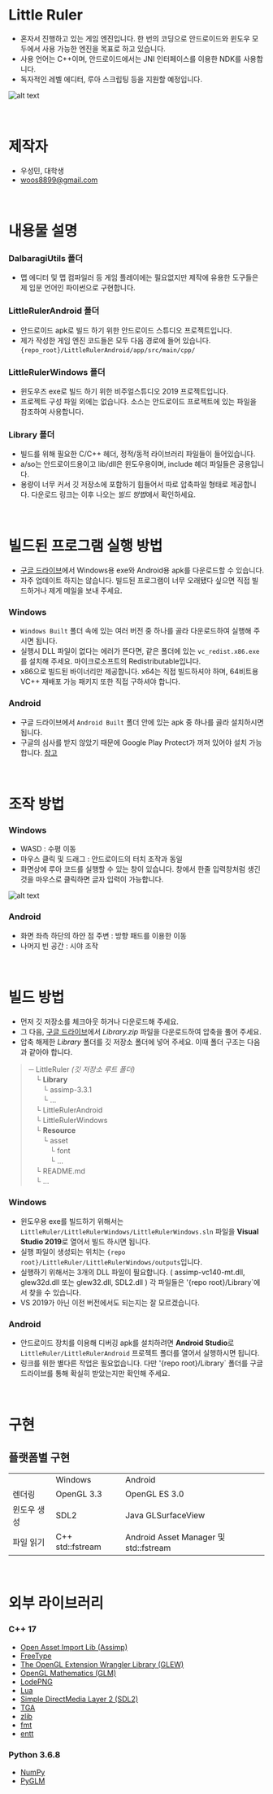# Little Ruler

* 혼자서 진행하고 있는 게임 엔진입니다. 한 번의 코딩으로 안드로이드와 윈도우 모두에서 사용 가능한 엔진을 목표로 하고 있습니다.
* 사용 언어는 C++이며, 안드로이드에서는 JNI 인터페이스를 이용한 NDK를 사용합니다.
* 독자적인 레벨 에디터, 루아 스크립팅 등을 지원할 예정입니다.

![alt text](./screenshots/main.jpg)

<br>

# 제작자

* 우성민, 대학생
* woos8899@gmail.com

<br>

# 내용물 설명

### DalbaragiUtils 폴더

* 맵 에디터 및 맵 컴파일러 등 게임 플레이에는 필요없지만 제작에 유용한 도구들은 제 입문 언어인 파이썬으로 구현합니다.

### LittleRulerAndroid 폴더

* 안드로이드 apk로 빌드 하기 위한 안드로이드 스튜디오 프로젝트입니다.
* 제가 작성한 게임 엔진 코드들은 모두 다음 경로에 들어 있습니다. `{repo_root}/LittleRulerAndroid/app/src/main/cpp/`

### LittleRulerWindows 폴더

* 윈도우즈 exe로 빌드 하기 위한 비주얼스튜디오 2019 프로젝트입니다.
* 프로젝트 구성 파일 외에는 없습니다. 소스는 안드로이드 프로젝트에 있는 파일을 참조하여 사용합니다.

### Library 폴더

* 빌드를 위해 필요한 C/C++ 헤더, 정적/동적 라이브러리 파일들이 들어있습니다.
* a/so는 안드로이드용이고 lib/dll은 윈도우용이며, include 헤더 파일들은 공용입니다.
* 용량이 너무 커서 깃 저장소에 포함하기 힘들어서 따로 압축파일 형태로 제공합니다. 다운로드 링크는 이후 나오는 *빌드 방법*에서 확인하세요.


<br>

# 빌드된 프로그램 실행 방법

* [구글 드라이브](https://drive.google.com/open?id=1xwQg17bW5f346rpXe2RFgifUFEycAm3t)에서 Windows용 exe와 Android용 apk를 다운로드할 수 있습니다.
* 자주 업데이트 하지는 않습니다. 빌드된 프로그램이 너무 오래됐다 싶으면 직접 빌드하거나 제게 메일을 보내 주세요.

### Windows

* `Windows Built` 폴더 속에 있는 여러 버전 중 하나를 골라 다운로드하여 실행해 주시면 됩니다.
* 실행시 DLL 파일이 없다는 에러가 뜬다면, 같은 폴더에 있는 `vc_redist.x86.exe`를 설치해 주세요. 마이크로소프트의 Redistributable입니다.
* x86으로 빌드된 바이너리만 제공합니다. x64는 직접 빌드하셔야 하며, 64비트용 VC++ 재배포 가능 패키지 또한 직접 구하셔야 합니다.

### Android

* 구글 드라이브에서 `Android Built` 폴더 안에 있는 apk 중 하나를 골라 설치하시면 됩니다.
* 구글의 심사를 받지 않았기 때문에 Google Play Protect가 꺼져 있어야 설치 가능합니다. [참고](https://stackoverflow.com/questions/51080755/installation-app-blocked-by-play-protect)

<br>

# 조작 방법

### Windows

* WASD : 수평 이동
* 마우스 클릭 및 드래그 : 안드로이드의 터치 조작과 동일
* 화면상에 루아 코드를 실행할 수 있는 창이 있습니다. 창에서 한줄 입력창처럼 생긴 것을 마우스로 클릭하면 글자 입력이 가능합니다.

![alt text](./screenshots/script.png)

### Android

* 화면 좌측 하단의 하얀 점 주변 : 방향 패드를 이용한 이동
* 나머지 빈 공간 : 시야 조작

<br>

# 빌드 방법

* 먼저 깃 저장소를 체크아웃 하거나 다운로드해 주세요.
* 그 다음, [구글 드라이브](https://drive.google.com/open?id=1xwQg17bW5f346rpXe2RFgifUFEycAm3t)에서 *Library.zip* 파일을 다운로드하여 압축을 풀어 주세요.
* 압축 해제한 *Library* 폴더를 깃 저장소 폴더에 넣어 주세요. 이때 폴더 구조는 다음과 같아야 합니다.

> ─ LittleRuler *(깃 저장소 루트 폴더)*
> <br>　└ **Library**
> <br>　　└ assimp-3.3.1
> <br>　　└ ...
> <br>　└ LittleRulerAndroid
> <br>　└ LittleRulerWindows
> <br>　└ **Resource**
> <br>　　└ asset
> <br>　　　└ font
> <br>　　　└ ...
> <br>　└ README.md
> <br>　└ ...

### Windows
* 윈도우용 exe를 빌드하기 위해서는 `LittleRuler/LittleRulerWindows/LittleRulerWindows.sln` 파일을 **Visual Studio 2019**로 열어서 빌드 하시면 됩니다.
* 실행 파일이 생성되는 위치는 `{repo root}/LittleRuler/LittleRulerWindows/outputs`입니다.
* 실행하기 위해서는 3개의 DLL 파일이 필요합니다. ( assimp-vc140-mt.dll, glew32d.dll 또는 glew32.dll, SDL2.dll ) 각 파일들은 '{repo root}/Library`에서 찾을 수 있습니다.
* VS 2019가 아닌 이전 버전에서도 되는지는 잘 모르겠습니다.

### Android
* 안드로이드 장치를 이용해 디버깅 apk를 설치하려면 **Android Studio**로 `LittleRuler/LittleRulerAndroid` 프로젝트 폴더를 열어서 실행하시면 됩니다.
* 링크를 위한 별다른 작업은 필요없습니다. 다만 '{repo root}/Library` 폴더를 구글 드라이브를 통해 확실히 받았는지만 확인해 주세요.

<br>

# 구현

## 플랫폼별 구현

<table>
    <tr>
        <td></td>
        <td>Windows</td>
        <td>Android</td>
    </tr>
    <tr>
        <td>렌더링</td>
        <td>OpenGL 3.3</td>
        <td>OpenGL ES 3.0</td>
    </tr>
    <tr>
        <td>윈도우 생성</td>
        <td>SDL2</td>
        <td>Java GLSurfaceView</td>
    </tr>
    <tr>
        <td>파일 읽기</td>
        <td>C++ std::fstream</td>
        <td>Android Asset Manager 및 std::fstream</td>
    </tr>
</table>

<br>

# 외부 라이브러리

### C++ 17

* [Open Asset Import Lib (Assimp)](http://www.assimp.org/)
* [FreeType](https://www.freetype.org/)
* [The OpenGL Extension Wrangler Library (GLEW)](http://glew.sourceforge.net/)
* [OpenGL Mathematics (GLM)](https://glm.g-truc.net/)
* [LodePNG](https://lodev.org/lodepng/)
* [Lua](https://www.lua.org/)
* [Simple DirectMedia Layer 2 (SDL2)](https://www.libsdl.org/)
* [TGA](https://github.com/ColumbusUtrigas/TGA)
* [zlib](https://www.zlib.net/)
* [fmt](http://fmtlib.net/latest/index.html)
* [entt](https://github.com/skypjack/entt)

### Python 3.6.8

* [NumPy](https://www.numpy.org/)
* [PyGLM](https://pypi.org/project/PyGLM/)
